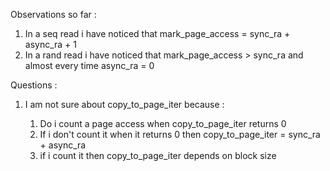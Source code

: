 Observations so far :
  1. In a seq read i have noticed that mark_page_access = sync_ra + async_ra + 1
  2. In a rand read i have noticed that mark_page_access > sync_ra and almost every time async_ra = 0

Questions : 
  1. I am not sure about copy_to_page_iter because :
  
      1. Do i count a page access when copy_to_page_iter returns 0
      2. If i don't count it when it returns 0 then copy_to_page_iter = sync_ra + async_ra
      3. if i count it then copy_to_page_iter depends on block size
